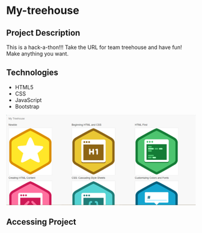 # My-treehouse

## Project Description

This is a hack-a-thon!!! Take the URL for team treehouse and have fun!  Make anything you want.

## Technologies

- HTML5
- CSS
- JavaScript
- Bootstrap


![Blog Screengrab](https://raw.githubusercontent.com/lsimmons1832/my-treehouse/98ab1bcae2ac41f33d0a5d9494b17ae4d4bd3f5b/Capture.PNG)

## Accessing Project
